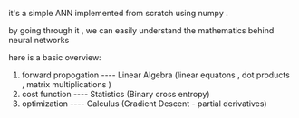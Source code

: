 it's a simple ANN implemented from scratch using numpy .

by going through it , we can easily understand the mathematics  behind neural networks

here is a basic overview:

  1. forward propogation ----  Linear Algebra (linear equatons , dot products , matrix multiplications )
  2. cost function       ----  Statistics (Binary cross entropy)
  3. optimization        ----  Calculus (Gradient Descent - partial derivatives)

